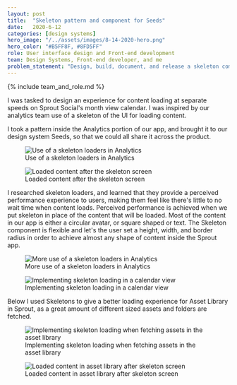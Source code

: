 ```yaml
---
layout: post
title:  "Skeleton pattern and component for Seeds"
date:   2020-6-12
categories: [design systems]
hero_image: "/../assets/images/8-14-2020-hero.png"
hero_color: "#B5FF8F, #8FD5FF"
role: User interface design and Front-end development
team: Design Systems, Front-end developer, and me
problem_statement: "Design, build, document, and release a skeleton component for Sprout Social's design system."
---
```


{% include team_and_role.md %}

I was tasked to design an experience for content loading at separate speeds on Sprout Social's month view calendar. I was inspired by our analytics team use of a skeleton of the UI for loading content.

I took a pattern inside the Analytics portion of our app, and brought it to our design system Seeds, so that we could all share it across the product.

<figure>
	<img src="../../../../../../assets/images/skeleton-1.png" title="Use of a skeleton loaders in Analytics" />
	<figcaption class="media-caption center">Use of a skeleton loaders in Analytics</figcaption>
</figure>

<figure>
	<img src="../../../../../../assets/images/skeleton-2.png" title="Loaded content after the skeleton screen" />
	<figcaption class="media-caption center">Loaded content after the skeleton screen</figcaption>
</figure>

I researched skeleton loaders, and learned that they provide a perceived performance experience to users, making them feel like there's little to no wait time when content loads. Perceived performance is achieved when we put skeleton in place of the content that will be loaded. Most of the content in our app is either a circular avatar, or square shaped or text. The Skeleton component is flexible and let's the user set a height, width, and border radius in order to achieve almost any shape of content inside the Sprout app.

<figure>
	<img src="../../../../../../assets/images/skeleton-3.png" title="More use of a skeleton loaders in Analytics" />
	<figcaption class="media-caption center">More use of a skeleton loaders in Analytics</figcaption>
</figure>

<figure>
	<img src="../../../../../../assets/images/skeleton-4.png" title="Implementing skeleton loading in a calendar view" />
	<figcaption class="media-caption center">Implementing skeleton loading in a calendar view</figcaption>
</figure>

Below I used Skeletons to give a better loading experience for Asset Library in Sprout, as a great amount of  different sized assets and folders are fetched.

<figure>
	<img src="../../../../../../assets/images/skeleton-5.png" title="Implementing skeleton loading when fetching assets in the asset library" />
	<figcaption class="media-caption center">Implementing skeleton loading when fetching assets in the asset library</figcaption>
</figure>

<figure>
	<img src="../../../../../../assets/images/skeleton-6.png" title="Loaded content in asset library after skeleton screen" />
	<figcaption class="media-caption center">Loaded content in asset library after skeleton screen</figcaption>
</figure>